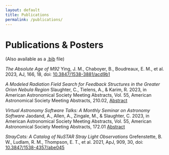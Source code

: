 ```yaml
---
layout: default
title: Publications
permalink: /publications/
---
```


# Publications & Posters
(Also available as a [.bib]() file)

_The Absolute Age of M92_
Ying, J. M., Chaboyer, B., Boudreaux, E. M., et al. 2023, AJ, 166, 18, doi: [10.3847/1538-3881/acd9b1](https://iopscience.iop.org/article/10.3847/1538-3881/acd9b1)

_A Modeled Radiation Field Search for Feedback Structures in the Greater Orion Nebula Region_
Slaughter, C., Tielens, A., & Karim, R. 2023, in American Astronomical Society Meeting Abstracts, Vol. 55, American Astronomical Society Meeting Abstracts, 210.02, [Abstract](https://ui.adsabs.harvard.edu/abs/2023AAS...24121002S)

_Virtual Astronomy Software Talks: A Monthly Seminar on Astronomy Software_
Jaodand, A., Allen, A., Zingale, M., & Slaughter, C. 2023, in American Astronomical Society Meeting Abstracts, Vol. 55, American Astronomical Society Meeting Abstracts, 172.01 [Abstract](https://ui.adsabs.harvard.edu/abs/2023AAS...24117201J)

_StrayCats: A Catalog of NuSTAR Stray Light Observations_
Grefenstette, B. W., Ludlam, R. M., Thompson, E. T., et al. 2021, ApJ, 909, 30, doi: [10.3847/1538-4357/abe045](https://ui.adsabs.harvard.edu/abs/2021ApJ...909...30G)




